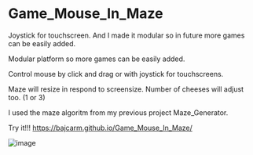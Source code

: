 # Game_Mouse_In_Maze
Joystick for touchscreen. And I made it modular so in future more games can be easily added. 


Modular platform so more games can be easily added.

Control mouse by click and drag or with joystick for touchscreens.

Maze will resize in respond to screensize. Number of cheeses will adjust too. (1 or 3)

I used the maze algoritm from my previous project Maze_Generator.

Try it!!!
https://bajcarm.github.io/Game_Mouse_In_Maze/

![image](https://user-images.githubusercontent.com/102542768/168007567-7fe4fa02-d54c-4c16-93be-3d43f082d6b6.png)
